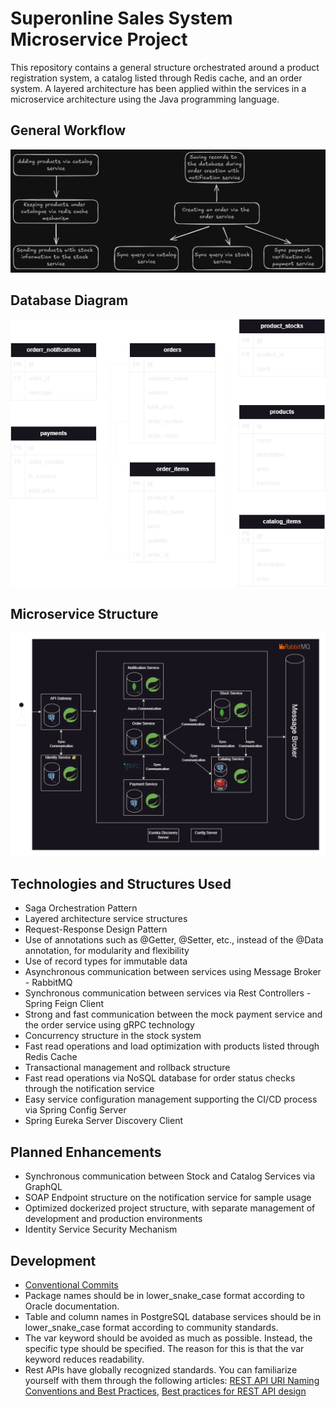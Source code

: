 # Superonline Sales System Microservice Project

This repository contains a general structure orchestrated around a product registration system, a catalog listed through Redis cache, and an order system. A layered architecture has been applied within the services in a microservice architecture using the Java programming language.

## General Workflow

![senario_en.png](docs%2Fsenario_en.png)

## Database Diagram

![sol-microserviceDb.png](docs%2Fsol-microserviceDb.png)

## Microservice Structure

![SolMSFlowDiagram.png](docs%2FSolMSFlowDiagram.png)

## Technologies and Structures Used

- Saga Orchestration Pattern
- Layered architecture service structures
- Request-Response Design Pattern
- Use of annotations such as @Getter, @Setter, etc., instead of the @Data annotation, for modularity and flexibility
- Use of record types for immutable data
- Asynchronous communication between services using Message Broker - RabbitMQ
- Synchronous communication between services via Rest Controllers - Spring Feign Client
- Strong and fast communication between the mock payment service and the order service using gRPC technology
- Concurrency structure in the stock system
- Fast read operations and load optimization with products listed through Redis Cache
- Transactional management and rollback structure
- Fast read operations via NoSQL database for order status checks through the notification service
- Easy service configuration management supporting the CI/CD process via Spring Config Server
- Spring Eureka Server Discovery Client

## Planned Enhancements

- Synchronous communication between Stock and Catalog Services via GraphQL
- SOAP Endpoint structure on the notification service for sample usage
- Optimized dockerized project structure, with separate management of development and production environments
- Identity Service Security Mechanism

## Development

- [Conventional Commits](https://gist.github.com/joshbuchea/6f47e86d2510bce28f8e7f42ae84c716)
- Package names should be in lower_snake_case format according to Oracle documentation.
- Table and column names in PostgreSQL database services should be in lower_snake_case format according to community standards.
- The var keyword should be avoided as much as possible. Instead, the specific type should be specified. The reason for this is that the var keyword reduces readability.
- Rest APIs have globally recognized standards. You can familiarize yourself with them through the following articles:  [REST API URI Naming Conventions and Best Practices](https://restfulapi.net/resource-naming/), [Best practices for REST API design](https://stackoverflow.blog/2020/03/02/best-practices-for-rest-api-design/)